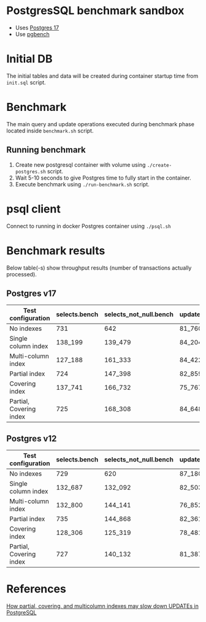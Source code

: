 # PostgresSQL benchmark sandbox
* Uses [Postgres 17](https://www.postgresql.org/docs/17/index.html)
* Use [pgbench](https://www.postgresql.org/docs/17/pgbench.html)

# Initial DB

The initial tables and data will be created during container startup time from `init.sql` script.

# Benchmark

The main query and update operations executed during benchmark phase located inside `benchmark.sh` script.

## Running benchmark

1. Create new postgresql container with volume using `./create-postgres.sh` script.
2. Wait 5-10 seconds to give Postgres time to fully start in the container.
3. Execute benchmark using `./run-benchmark.sh` script.

# psql client

Connect to running in docker Postgres container using `./psql.sh`

# Benchmark results

Below table(-s) show throughput results (number of transactions actually processed).

## Postgres v17
| Test configuration      | selects.bench | selects_not_null.bench | updates.bench |
|-------------------------|---------------|------------------------|---------------|
| No indexes              | 731           | 642                    | 81_760        |
| Single column index     | 138_199       | 139_479                | 84_204        |
| Multi-column index      | 127_188       | 161_333                | 84_422        |
| Partial index           | 724           | 147_398                | 82_859        |
| Covering index          | 137_741       | 166_732                | 75_767        |
| Partial, Covering index | 725           | 168_308                | 84_648        |

## Postgres v12
| Test configuration      | selects.bench | selects_not_null.bench | updates.bench |
|-------------------------|---------------|------------------------|---------------|
| No indexes              | 729           | 620                    | 87_180        |
| Single column index     | 132_687       | 132_092                | 82_503        |
| Multi-column index      | 132_800       | 144_141                | 76_852        |
| Partial index           | 735           | 144_868                | 82_361        |
| Covering index          | 128_306       | 125_319                | 78_481        |
| Partial, Covering index | 727           | 140_132                | 81_387        |


# References

[How partial, covering, and multicolumn indexes may slow down UPDATEs in PostgreSQL](https://postgres.ai/blog/20211029-how-partial-and-covering-indexes-affect-update-performance-in-postgresql)